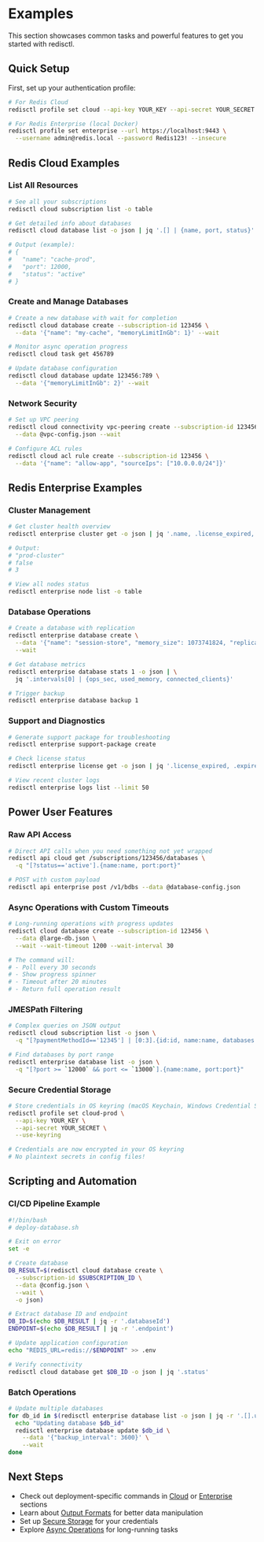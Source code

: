 # Examples

This section showcases common tasks and powerful features to get you started with redisctl.

## Quick Setup

First, set up your authentication profile:

```bash
# For Redis Cloud
redisctl profile set cloud --api-key YOUR_KEY --api-secret YOUR_SECRET

# For Redis Enterprise (local Docker)
redisctl profile set enterprise --url https://localhost:9443 \
  --username admin@redis.local --password Redis123! --insecure
```

## Redis Cloud Examples

### List All Resources

```bash
# See all your subscriptions
redisctl cloud subscription list -o table

# Get detailed info about databases
redisctl cloud database list -o json | jq '.[] | {name, port, status}'

# Output (example):
# {
#   "name": "cache-prod",
#   "port": 12000,
#   "status": "active"
# }
```

### Create and Manage Databases

```bash
# Create a new database with wait for completion
redisctl cloud database create --subscription-id 123456 \
  --data '{"name": "my-cache", "memoryLimitInGb": 1}' --wait

# Monitor async operation progress
redisctl cloud task get 456789

# Update database configuration
redisctl cloud database update 123456:789 \
  --data '{"memoryLimitInGb": 2}' --wait
```

### Network Security

```bash
# Set up VPC peering
redisctl cloud connectivity vpc-peering create --subscription-id 123456 \
  --data @vpc-config.json --wait

# Configure ACL rules
redisctl cloud acl rule create --subscription-id 123456 \
  --data '{"name": "allow-app", "sourceIps": ["10.0.0.0/24"]}'
```

## Redis Enterprise Examples

### Cluster Management

```bash
# Get cluster health overview
redisctl enterprise cluster get -o json | jq '.name, .license_expired, .nodes | length'

# Output:
# "prod-cluster"
# false
# 3

# View all nodes status
redisctl enterprise node list -o table
```

### Database Operations

```bash
# Create a database with replication
redisctl enterprise database create \
  --data '{"name": "session-store", "memory_size": 1073741824, "replication": true}' \
  --wait

# Get database metrics
redisctl enterprise database stats 1 -o json | \
  jq '.intervals[0] | {ops_sec, used_memory, connected_clients}'

# Trigger backup
redisctl enterprise database backup 1
```

### Support and Diagnostics

```bash
# Generate support package for troubleshooting
redisctl enterprise support-package create

# Check license status
redisctl enterprise license get -o json | jq '.license_expired, .expired_date'

# View recent cluster logs
redisctl enterprise logs list --limit 50
```

## Power User Features

### Raw API Access

```bash
# Direct API calls when you need something not yet wrapped
redisctl api cloud get /subscriptions/123456/databases \
  -q "[?status=='active'].{name:name, port:port}"

# POST with custom payload
redisctl api enterprise post /v1/bdbs --data @database-config.json
```

### Async Operations with Custom Timeouts

```bash
# Long-running operations with progress updates
redisctl cloud database create --subscription-id 123456 \
  --data @large-db.json \
  --wait --wait-timeout 1200 --wait-interval 30

# The command will:
# - Poll every 30 seconds
# - Show progress spinner
# - Timeout after 20 minutes
# - Return full operation result
```

### JMESPath Filtering

```bash
# Complex queries on JSON output
redisctl cloud subscription list -o json \
  -q "[?paymentMethodId=='12345'] | [0:3].{id:id, name:name, databases:databases[].name}"

# Find databases by port range
redisctl enterprise database list -o json \
  -q "[?port >= `12000` && port <= `13000`].{name:name, port:port}"
```

### Secure Credential Storage

```bash
# Store credentials in OS keyring (macOS Keychain, Windows Credential Store, etc.)
redisctl profile set cloud-prod \
  --api-key YOUR_KEY \
  --api-secret YOUR_SECRET \
  --use-keyring

# Credentials are now encrypted in your OS keyring
# No plaintext secrets in config files!
```

## Scripting and Automation

### CI/CD Pipeline Example

```bash
#!/bin/bash
# deploy-database.sh

# Exit on error
set -e

# Create database
DB_RESULT=$(redisctl cloud database create \
  --subscription-id $SUBSCRIPTION_ID \
  --data @config.json \
  --wait \
  -o json)

# Extract database ID and endpoint
DB_ID=$(echo $DB_RESULT | jq -r '.databaseId')
ENDPOINT=$(echo $DB_RESULT | jq -r '.endpoint')

# Update application configuration
echo "REDIS_URL=redis://$ENDPOINT" >> .env

# Verify connectivity
redisctl cloud database get $DB_ID -o json | jq '.status'
```

### Batch Operations

```bash
# Update multiple databases
for db_id in $(redisctl enterprise database list -o json | jq -r '.[].uid'); do
  echo "Updating database $db_id"
  redisctl enterprise database update $db_id \
    --data '{"backup_interval": 3600}' \
    --wait
done
```

## Next Steps

- Check out deployment-specific commands in [Cloud](../cloud/overview.md) or [Enterprise](../enterprise/overview.md) sections
- Learn about [Output Formats](../common-features/output-formats.md) for better data manipulation
- Set up [Secure Storage](../common-features/secure-storage.md) for your credentials
- Explore [Async Operations](../common-features/async-operations.md) for long-running tasks